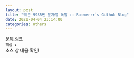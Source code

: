 ```yaml
---  
layout: post  
title: "백준-9935번 문자열 폭발 :: Raemerrr`s Github Blog"  
date: 2020-04-04 23:14:00  
categories: others  
---  
```

<a href="https://www.acmicpc.net/problem/9935" target="_blank">문제 링크</a>  
`핵심 ↓`  
소스 상 내용 확인!   

<script src="https://gist.github.com/Raemerrr/d172ccc478ca25ddab58385afed54178.js"></script>